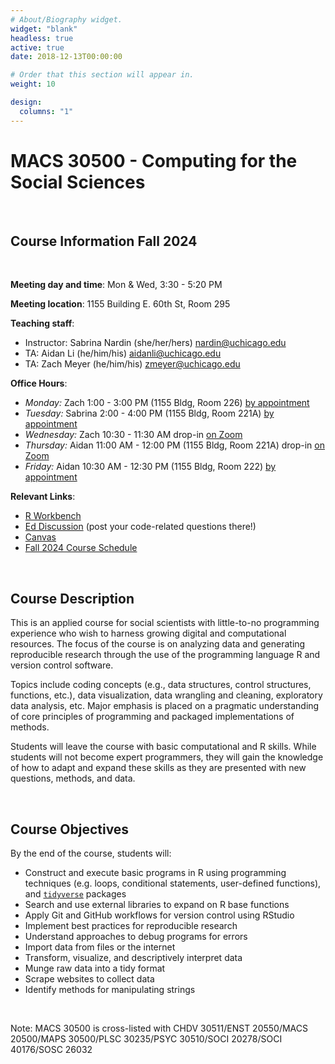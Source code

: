 ```yaml
---
# About/Biography widget.
widget: "blank"
headless: true
active: true
date: 2018-12-13T00:00:00

# Order that this section will appear in.
weight: 10

design:
  columns: "1"
---
```


# MACS 30500 - Computing for the Social Sciences 

<br>

## Course Information Fall 2024

<br>

**Meeting day and time**: Mon & Wed, 3:30 - 5:20 PM

**Meeting location**: 1155 Building E. 60th St, Room 295

**Teaching staff**:
  * Instructor: Sabrina Nardin (she/her/hers) nardin@uchicago.edu
  * TA: Aidan Li (he/him/his) aidanli@uchicago.edu
  * TA: Zach Meyer (he/him/his) zmeyer@uchicago.edu

**Office Hours**:
  * *Monday:* Zach 1:00 - 3:00 PM (1155 Bldg, Room 226) [by appointment](https://calendar.app.google/bM8FQbxCfBNf1FdH8) 
  * *Tuesday:* Sabrina 2:00 - 4:00 PM (1155 Bldg, Room 221A) [by appointment](https://calendar.app.google/M2zCrSuzquf71fLAA)
  * *Wednesday:* Zach 10:30 - 11:30 AM drop-in [on Zoom]()
  * *Thursday:* Aidan 11:00 AM - 12:00 PM (1155 Bldg, Room 221A) drop-in [on Zoom](https://uchicago.zoom.us/j/5670592166?pwd=RTB2anB6bVBzMmk1VExWMFlrTy9QQT09)
  * *Friday:* Aidan 10:30 AM - 12:30 PM (1155 Bldg, Room 222) [by appointment](https://calendar.app.google/yNSNsS9Q9t8VwmnDA) 

**Relevant Links**:
  * [R Workbench](https://macss-r.uchicago.edu/)
  * [Ed Discussion](https://edstem.org/us/courses/68248/discussion/) (post your code-related questions there!)
  * [Canvas](https://canvas.uchicago.edu/courses/59637)
  * [Fall 2024 Course Schedule](https://docs.google.com/spreadsheets/d/15M5oS9z1ns1rbQE5u9Rueh-wY_5CykSp/edit?usp=sharing&ouid=112534119211880791899&rtpof=true&sd=true)
    
    
<br>

<!--
## Course Information Summer 2024

* **Meeting day and time**: M-Tu-W-Th 9:30 - 11:30 AM
* **Meeting location**: [Online on Zoom](https://uchicago.zoom.us/j/97402503052?pwd=NirFyA3o4Az0noGysWkPlqmqbZKHlk.1)
* **Teaching staff**:
    * Instructor: Sabrina Nardin (she/her/hers) nardin@uchicago.edu
    * TA: Mónica Ruiz (she/her/hers) mruizhouse@gmail.com
* **Office hours**:
    * Sabrina: every day after class (Monday to Thursday) until noon [drop in on Zoom](https://uchicago.zoom.us/j/97402503052?pwd=NirFyA3o4Az0noGysWkPlqmqbZKHlk.1) or by appointment (email to arrange a time; if we meet by appointment use [my personal Zoom](https://uchicago.zoom.us/j/5292834749?pwd=bXhkMXJ6aUVHL3dhV3lZTUtIOTVIdz09))
    * Mónica: every day (Monday to Friday) 3:00 - 4:00 PM [drop in on Zoom](https://uchicago.zoom.us/j/91954245194?pwd=HDhSdd6IAwEvvPYZfalvhrrREcFnbL) or by appointment (email to arrange a time)


    * Sabrina: [by appointment](https://appoint.ly/s/nardin/officehours) Thursday 8:45-10:45 AM (1155 Bldg, Room 221A)
    * Mónica: [by appointment](https://appoint.ly/t/ruizm) Monday 9:30-11:30 AM (1155 Bldg, Room 222) + drop-in Wednesday 9:00-10:00 AM (“Ex Libris cafe", Regenstein library)
    * Ram: [by appointment](https://appoint.ly/s/rammkripa/in-person-oh) Tuesday 2:00-4:00 PM (1155 Bldg, Room 222) + drop-in Friday 2:00-3:00 PM ([on Zoom](https://uchicago.zoom.us/my/rammkripa))
-->

## Course Description

This is an applied course for social scientists with little-to-no programming experience who wish to harness growing digital and computational resources. The focus of the course is on analyzing data and generating reproducible research through the use of the programming language R and version control software. 

Topics include coding concepts (e.g., data structures, control structures, functions, etc.), data visualization, data wrangling and cleaning, exploratory data analysis, etc. Major emphasis is placed on a pragmatic understanding of core principles of programming and packaged implementations of methods.

Students will leave the course with basic computational and R skills. While students will not become expert programmers, they will gain the knowledge of how to adapt and expand these skills as they are presented with new questions, methods, and data.

<br>

## Course Objectives

By the end of the course, students will:

* Construct and execute basic programs in R using programming techniques (e.g. loops, conditional statements, user-defined functions), and [`tidyverse`](http://tidyverse.org/) packages
* Search and use external libraries to expand on R base functions
* Apply Git and GitHub workflows for version control using RStudio
* Implement best practices for reproducible research
* Understand approaches to debug programs for errors
* Import data from files or the internet
* Transform, visualize, and descriptively interpret data
* Munge raw data into a tidy format
* Scrape websites to collect data
* Identify methods for manipulating strings

<br>

<!-- * Parse and analyze text documents -->

Note: MACS 30500 is cross-listed with CHDV 30511/ENST 20550/MACS 20500/MAPS 30500/PLSC 30235/PSYC 30510/SOCI 20278/SOCI 40176/SOSC 26032
